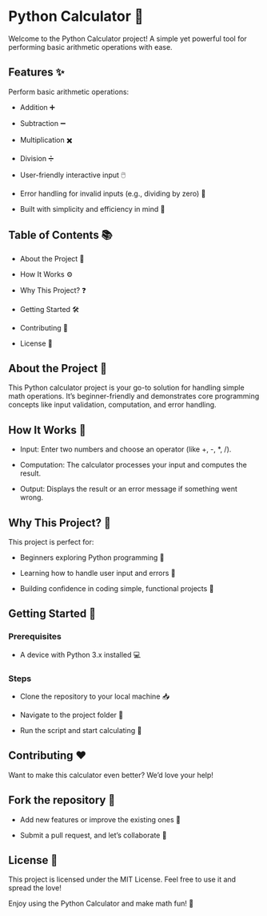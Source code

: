 # Python Calculator 🧮

Welcome to the Python Calculator project! A simple yet powerful tool for performing basic arithmetic operations with ease.

## Features ✨

Perform basic arithmetic operations:

- Addition ➕

- Subtraction ➖

- Multiplication ✖️

- Division ➗

- User-friendly interactive input 🖱️

- Error handling for invalid inputs (e.g., dividing by zero) 🚫

- Built with simplicity and efficiency in mind 🚀

## Table of Contents 📚

- About the Project 📖

- How It Works ⚙️

- Why This Project? ❓

- Getting Started 🛠️

- Contributing 🤝

- License 📜

## About the Project 🌟

This Python calculator project is your go-to solution for handling simple math operations. It’s beginner-friendly and demonstrates core programming concepts like input validation, computation, and error handling.

## How It Works 🧠

- Input: Enter two numbers and choose an operator (like +, -, *, /).

- Computation: The calculator processes your input and computes the result.

- Output: Displays the result or an error message if something went wrong.

## Why This Project? 🤔

This project is perfect for:

- Beginners exploring Python programming 🐍

- Learning how to handle user input and errors 🎯

- Building confidence in coding simple, functional projects 💪

## Getting Started 🚀

### Prerequisites

- A device with Python 3.x installed 💻

### Steps

- Clone the repository to your local machine 📥

- Navigate to the project folder 📂

- Run the script and start calculating 🎉

## Contributing ❤️

Want to make this calculator even better? We’d love your help!

## Fork the repository 🍴

- Add new features or improve the existing ones 🌟

- Submit a pull request, and let’s collaborate 🤝

## License 📝

This project is licensed under the MIT License. Feel free to use it and spread the love!

Enjoy using the Python Calculator and make math fun! 🎉
